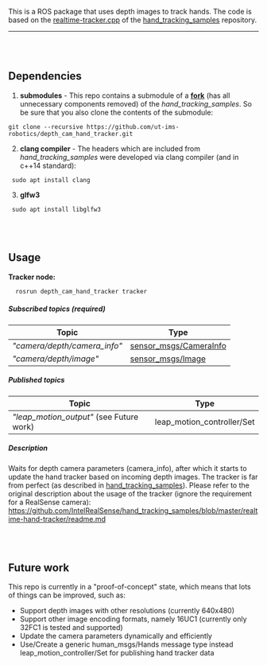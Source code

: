 This is a ROS package that uses depth images to track hands. The code is based on the [realtime-tracker.cpp](https://github.com/IntelRealSense/hand_tracking_samples/blob/master/realtime-hand-tracker/realtime-tracker.cpp) of the [hand_tracking_samples](https://github.com/IntelRealSense/hand_tracking_samples) repository.

---
<br></br>
## Dependencies
1) **submodules** - This repo contains a submodule of a **[fork](https://github.com/ut-ims-robotics/hand_tracking_samples)** (has all unnecessary components removed) of the *hand_tracking_samples*. So be sure that you also clone the contents of the submodule:
```
git clone --recursive https://github.com/ut-ims-robotics/depth_cam_hand_tracker.git
```
2) **clang compiler** - The headers which are included from *hand_tracking_samples* were developed via clang compiler (and in c++14 standard):
```
 sudo apt install clang
```

3) **glfw3**
```
 sudo apt install libglfw3 
```
<br></br>

## Usage
**Tracker node:**
```
  rosrun depth_cam_hand_tracker tracker
```

##### Subscribed topics (required)

| Topic                       | Type
| ----------------------------|-------------
| *"camera/depth/camera_info"*| [sensor_msgs/CameraInfo](http://docs.ros.org/api/sensor_msgs/html/msg/CameraInfo.html) 
| *"camera/depth/image"*      | [sensor_msgs/Image](http://docs.ros.org/api/sensor_msgs/html/msg/Image.html)

##### Published topics

| Topic                     | Type
| --------------------------|-------------
| *"leap_motion_output"* (see Future work) | leap_motion_controller/Set

##### Description
Waits for depth camera parameters (camera_info), after which it starts to update the hand tracker based on incoming depth images. The tracker is far from perfect (as described in [hand_tracking_samples](https://github.com/IntelRealSense/hand_tracking_samples#known-limitations)). Please refer to the original description about the usage of the tracker (ignore the requirement for a RealSense camera): https://github.com/IntelRealSense/hand_tracking_samples/blob/master/realtime-hand-tracker/readme.md

<br></br>

## Future work
This repo is currently in a "proof-of-concept" state, which means that lots of things can be improved, such as:
 * Support depth images with other resolutions (currently 640x480)
 * Support other image encoding formats, namely 16UC1 (currently only 32FC1 is tested and supported)
 * Update the camera parameters dynamically and efficiently
 * Use/Create a generic human_msgs/Hands message type instead leap_motion_controller/Set for publishing hand tracker data
